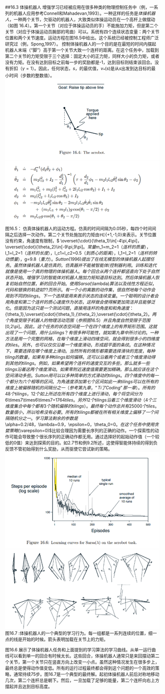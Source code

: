 ##16.3 体操机器人
增强学习已经被应用在很多种类的物理控制任务中（例，一系列的机器人应用参考Connell和Mahadevan,1993）。一种这样的任务是*体操机器人*，一种两个关节，欠驱动的机器人，大致类似体操运动员在一个高杆上做摆动（如图 16.4）。第一个关节（对应于体操运动员的手）不能施加力矩，但是第二个关节（对应于体操运动员腕部的弯曲）可以。系统有四个连续状态变量：两个关节位置和两个关节速度。运动方程在图16.5中给出。这个系统已经被控制工程师广泛研究过（例，Spong,1997）。
控制体操机器人的一个目的是在最短的时间内摆起机器人末端（“脚”）高于第一个关节大致一个连杆的距离。在这个任务中，加载到第二个关节的力矩受限于三个选择：固定大小的正力矩，同样大小的负力矩，或者没有力矩。在没有达到目标之前每一步的奖励都是-1，达到目标则结束该回合。没有折扣（$\gamma=1$）。因此，任何状态，$s$，的最优值，$v_*(s)$是从$s$出发到达目标的最小时间（步数的整数值）。
![RL](figures/16.4.png)
![RL](figures/16.5.png)
图16.5： 仿真体操机器人的运动方程。仿真的时间间隔为0.05秒，每四个时间间隔之后选择一次动作。第二个关节处施加的力矩由$\tau\in${+1,-1,0}来表示。关节位置没有约束，角速度有限制，$ \overset{\cdot}{\theta_1}\in[-4\pi,4\pi]$，$\overset{\cdot}{\theta_2}\in[-9\pi,9\pi]$。常量$m_1=m_2=1$（连杆的质量），$l_1=l_2=1$（连杆的长度），$l_c1=l_c2=0.5$（到质心的距离），$I_1=I_2=1$（连杆的转动惯量），$g=9.8$（重力）。
Sutton(1996)提出了在线无模型的体操机器人起摆任务。虽然体操机器人是仿真的，仿真器并不能被智能体/控制器利用。训练和迭代就像是使用一个真的物理的体操机器人。每个回合从两个连杆都竖直向下处于自然状态开始。增强学习的智能体对机器人施加力矩知道目标达到。然后体操机器人恢复初始自然位置，新的回合开始。
使用Sarsa($\lambda$)算法以及线性方程近似，代码和替换的轨迹如??页所示。有一个小的离散的动作集，很自然地每个动作会用到不同的tilings。下一个选择是用来表示状态的连续变量。一个聪明的设计者会用角度和第二个连杆的质心速度作为状态，这样做会使得解更加简洁并且能够泛化。但是因为这只是一个测试问题，直接用连杆的角度和和角速度：${\theta_1}$,$\overset{\cdot}{\theta_1}$,${\theta_2}$,$\overset{\cdot}{\theta_2}$。两个角度受限于机器人的物理活动范围（参照图16.5）并且角度自然受限于范围$[0,2\pi]$。因此，这个任务的状态空间是一个在四个维度上的有界矩形范围。
这就出现了一个问题，用什么tilings？有很多种可能性，就如第九章中所讨论的。一种方法是用一个完整的网格，在每个维度上滑动四维空间，就会得到很多小的四维度的tiles。另外，也可以仅仅沿着一个维度滑动，形成超平面的条纹。在这种情况下，需要选择在哪个维度上滑动。当然所有的情形都需要选择滑块的宽度，每种tiling的数量，如果有多种tilings如何偏移。还可以沿着两个或者三个维度滑动得到其他的tilings。例如，如果希望两个连杆的速度交互的多些，那么就多一些tilings沿着这两个维度滑动。如果零附近速度值需要更加精确，那么就应该在这个空间滑动多些。
Sutton用可以以多种简单的方式滑动的tilings。四个维度中的每一个都分为六个相等的区间。为角速度添加第七个区间如此一来tilings可以在所有的维度上被偏移随机的间隔分之一（参考第九章，“Ti了Coding”那一章）。所有的48个tilings，12个如上所述在所有四个维度上进行滑动，每个将空间分为$6\times7\times6\times7=1764$tiles。另外12个tilings沿着三个维度滑动（4个三维度集合中每个都有3个随机偏移的tilings）。最终每个动作总共有25000个tiles。数量很小，所以哈希没有必要。所有的tilings都被在所有相关维度上偏移了一个间隔随机分之一。
学习算法剩余的参数是$\alpha=0.2/48$，$\lambda=0.9$，$\epsilon=0$，$\theta_0=0$。在这个任务中使用贪婪策略$(\varepsilon=0)$比较合理因为需要长序列的正确的动作。一个探索性的动作可能会导致整个很长序列的正确动作都无用。通过选择好的起始动作值（一个较低的0值）来达到探索的目的。如2.7节和例9.2所述，这使得智能体持续的得到负反馈不管初始得到什么奖励，从而驱使它尝试新的策略。
![RL](figures/16.6.png)
![RL](figures/16.7.png)
图16.7 :体操机器人的一个典型的学习行为。每一组都是一系列连续的位置，细一点的线是开始的时候。箭头表明加载在关节上的力矩。

图16.6 展示了体操机器人任务和上面提到的学习算法的学习曲线。从单一运行曲线可以看到单一的回合有时候太长。这些回合，体操机器人通常只是来回摆动第二个关节，第一个关节只在竖直方向上改变一小点。虽然这种情况发生在很多步上，最终总是使得动作值变低。所有的运行过程最终都会得到这个问题的一个高效的策略，通常持续75步。图16.7是一个典型的最终解。起初体操机器人前后对称地移动几次，第二个连杆总是朝下。然后，一旦加载了足够的能量，第二个连杆向右上方摆起并且达到目标高度。